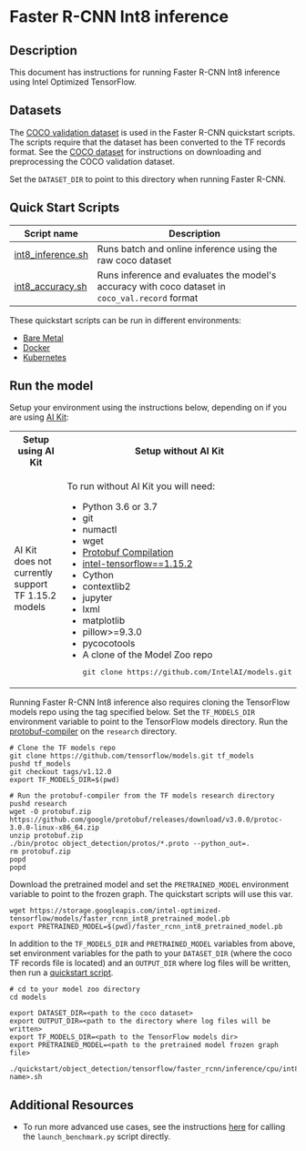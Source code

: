 <!--- 0. Title -->
# Faster R-CNN Int8 inference

<!-- 10. Description -->
## Description

This document has instructions for running Faster R-CNN Int8 inference using
Intel Optimized TensorFlow.

<!--- 30. Datasets -->
## Datasets

The [COCO validation dataset](http://cocodataset.org) is used in the
Faster R-CNN quickstart scripts. The scripts require that the dataset
has been converted to the TF records format. See the
[COCO dataset](/datasets/coco/README.md) for instructions on downloading
and preprocessing the COCO validation dataset.

Set the `DATASET_DIR` to point to this directory when running Faster R-CNN.

<!--- 40. Quick Start Scripts -->
## Quick Start Scripts

| Script name | Description |
|-------------|-------------|
| [int8_inference.sh](int8_inference.sh) | Runs batch and online inference using the raw coco dataset |
| [int8_accuracy.sh](int8_accuracy.sh) | Runs inference and evaluates the model's accuracy with coco dataset in `coco_val.record` format |

These quickstart scripts can be run in different environments:
* [Bare Metal](#bare-metal)
* [Docker](#docker)
* [Kubernetes](#kubernetes)

<!--- 50. AI Kit -->
## Run the model

Setup your environment using the instructions below, depending on if you are
using [AI Kit](/docs/general/tensorflow/AIKit.md):

<table>
  <tr>
    <th>Setup using AI Kit</th>
    <th>Setup without AI Kit</th>
  </tr>
  <tr>
    <td>
      <p>AI Kit does not currently support TF 1.15.2 models</p>
    </td>
    <td>
      <p>To run without AI Kit you will need:</p>
      <ul>
        <li>Python 3.6 or 3.7
        <li>git
        <li>numactl
        <li>wget
        <li><a href="https://github.com/tensorflow/models/blob/v1.12.0/research/object_detection/g3doc/installation.md#protobuf-compilation">Protobuf Compilation</a>
        <li><a href="https://pypi.org/project/intel-tensorflow/1.15.2/">intel-tensorflow==1.15.2</a>
        <li>Cython
        <li>contextlib2
        <li>jupyter
        <li>lxml
        <li>matplotlib
        <li>pillow>=9.3.0
        <li>pycocotools
        <li>A clone of the Model Zoo repo<br />
        <pre>git clone https://github.com/IntelAI/models.git</pre>
      </ul>
    </td>
  </tr>
</table>

Running Faster R-CNN Int8 inference also requires cloning the TensorFlow
models repo using the tag specified below. Set the `TF_MODELS_DIR` environment
variable to point to the TensorFlow models directory. Run the
[protobuf-compiler](https://github.com/tensorflow/models/blob/v1.12.0/research/object_detection/g3doc/installation.md#protobuf-compilation)
on the `research` directory.
```
# Clone the TF models repo
git clone https://github.com/tensorflow/models.git tf_models
pushd tf_models
git checkout tags/v1.12.0
export TF_MODELS_DIR=$(pwd)

# Run the protobuf-compiler from the TF models research directory
pushd research
wget -O protobuf.zip https://github.com/google/protobuf/releases/download/v3.0.0/protoc-3.0.0-linux-x86_64.zip
unzip protobuf.zip
./bin/protoc object_detection/protos/*.proto --python_out=.
rm protobuf.zip
popd
popd
```

Download the pretrained model and set the `PRETRAINED_MODEL` environment
variable to point to the frozen graph. The quickstart scripts will use this var.
```
wget https://storage.googleapis.com/intel-optimized-tensorflow/models/faster_rcnn_int8_pretrained_model.pb
export PRETRAINED_MODEL=$(pwd)/faster_rcnn_int8_pretrained_model.pb
```

In addition to the `TF_MODELS_DIR` and `PRETRAINED_MODEL` variables from
above, set environment variables for the path to your `DATASET_DIR` (where
the coco TF records file is located) and an `OUTPUT_DIR` where log files
will be written, then run a [quickstart script](#quick-start-scripts).
```
# cd to your model zoo directory
cd models

export DATASET_DIR=<path to the coco dataset>
export OUTPUT_DIR=<path to the directory where log files will be written>
export TF_MODELS_DIR=<path to the TensorFlow models dir>
export PRETRAINED_MODEL=<path to the pretrained model frozen graph file>

./quickstart/object_detection/tensorflow/faster_rcnn/inference/cpu/int8/<script name>.sh
```

<!--- 90. Resource Links-->
## Additional Resources

* To run more advanced use cases, see the instructions [here](Advanced.md)
  for calling the `launch_benchmark.py` script directly.
